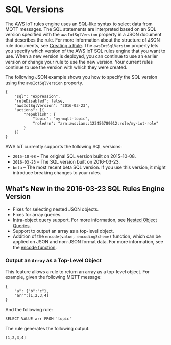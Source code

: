 # SQL Versions<a name="iot-rule-sql-version"></a>

The AWS IoT rules engine uses an SQL\-like syntax to select data from MQTT messages\. The SQL statements are interpreted based on an SQL version specified with the `awsIotSqlVersion` property in a JSON document that describes the rule\. For more information about the structure of JSON rule documents, see [Creating a Rule](iot-create-rule.md)\. The `awsIotSqlVersion` property lets you specify which version of the AWS IoT SQL rules engine that you want to use\. When a new version is deployed, you can continue to use an earlier version or change your rule to use the new version\. Your current rules continue to use the version with which they were created\. 

The following JSON example shows you how to specify the SQL version using the `awsIotSqlVersion` property\.

```
{
    "sql": "expression",
    "ruleDisabled": false,
    "awsIotSqlVersion": "2016-03-23",
    "actions": [{
        "republish": {
            "topic": "my-mqtt-topic",
            "roleArn": "arn:aws:iam::123456789012:role/my-iot-role"
        }
    }]
}
```

AWS IoT currently supports the following SQL versions:
+ `2015-10-08` – The original SQL version built on 2015\-10\-08\.
+ `2016-03-23` – The SQL version built on 2016\-03\-23\.
+ `beta` – The most recent beta SQL version\. If you use this version, it might introduce breaking changes to your rules\.

## What's New in the 2016\-03\-23 SQL Rules Engine Version<a name="sql-2016-03-23-beta"></a>
+ Fixes for selecting nested JSON objects\.
+ Fixes for array queries\.
+ Intra\-object query support\. For more information, see [Nested Object Queries](iot-sql-nested-queries.md)\.
+ Support to output an array as a top\-level object\.
+ Addition of the `encode(value, encodingScheme)` function, which can be applied on JSON and non\-JSON format data\. For more information, see the [encode function](iot-sql-functions.md#iot-sql-encode-payload)\.

### Output an `Array` as a Top\-Level Object<a name="return-array-rule"></a>

This feature allows a rule to return an array as a top\-level object\. For example, given the following MQTT message:

```
{
    "a": {"b":"c"},
    "arr":[1,2,3,4]
}
```

And the following rule:

```
SELECT VALUE arr FROM 'topic'
```

The rule generates the following output\.

```
[1,2,3,4]
```